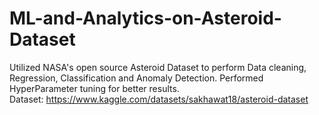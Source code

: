 # ML-and-Analytics-on-Asteroid-Dataset
Utilized NASA's open source Asteroid Dataset to perform Data cleaning, Regression, Classification and Anomaly Detection. Performed HyperParameter tuning for better results.<br>
Dataset: https://www.kaggle.com/datasets/sakhawat18/asteroid-dataset
